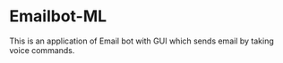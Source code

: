 # Emailbot-ML
This is an application of Email bot with GUI which sends email by taking voice commands.
